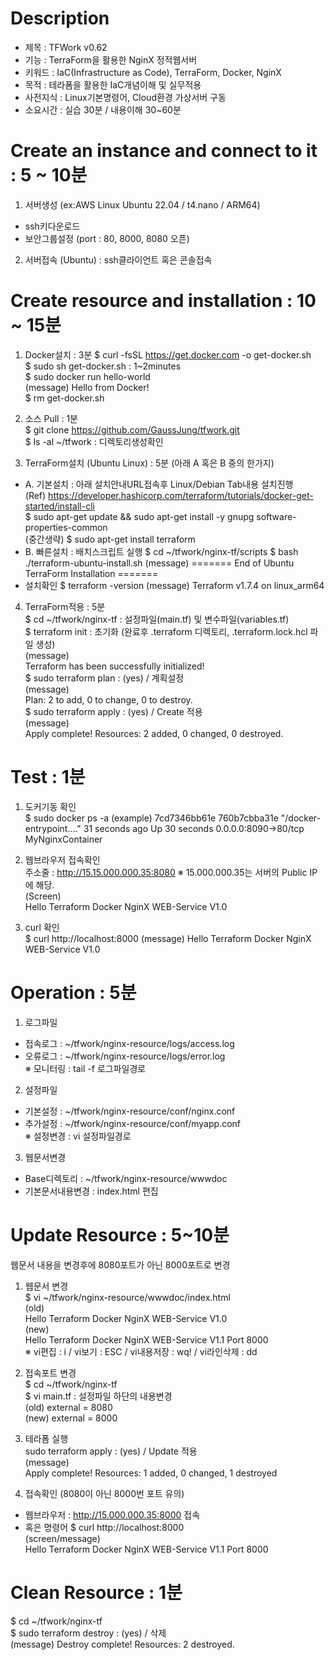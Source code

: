 # Description     
- 제목 : TFWork v0.62
- 기능 : TerraForm을 활용한 NginX 정적웹서버  
- 키워드 : IaC(Infrastructure as Code), TerraForm, Docker, NginX  
- 목적 : 테라폼을 활용한 IaC개념이해 및 실무적용  
- 사전지식 : Linux기본명령어, Cloud환경 가상서버 구동
- 소요시간 : 실습 30분 / 내용이해 30~60분  
  
# Create an instance and connect to it : 5 ~ 10분   
1) 서버생성 (ex:AWS Linux Ubuntu 22.04 / t4.nano / ARM64)   
- ssh키다운로드
- 보안그룹설정 (port : 80, 8000, 8080 오픈)
  
2) 서버접속 (Ubuntu) : ssh클라이언트 혹은 콘솔접속

# Create resource and installation : 10 ~ 15분   
1) Docker설치 : 3분 
$ curl -fsSL https://get.docker.com -o get-docker.sh  
$ sudo sh get-docker.sh   : 1~2minutes   
$ sudo docker run hello-world  
(message) Hello from Docker!    
$ rm get-docker.sh     

2) 소스 Pull : 1분   
$ git clone https://github.com/GaussJung/tfwork.git    
$ ls -al ~/tfwork  : 디렉토리생성확인   

3) TerraForm설치 (Ubuntu Linux) : 5분 (아래 A 혹은 B 중의 한가지)   
- A. 기본설치 : 아래 설치안내URL접속후 Linux/Debian Tab내용 설치진행   
(Ref) https://developer.hashicorp.com/terraform/tutorials/docker-get-started/install-cli      
$ sudo apt-get update && sudo apt-get install -y gnupg software-properties-common  
(중간생략) 
$ sudo apt-get install terraform
- B. 빠른설치 : 배치스크립트 실행 
$ cd ~/tfwork/nginx-tf/scripts
$ bash ./terraform-ubuntu-install.sh
(message)
======= End of Ubuntu TerraForm Installation =======
- 설치확인 
$ terraform -version
(message)
Terraform v1.7.4 on linux_arm64  

4) TerraForm적용 : 5분    
$ cd ~/tfwork/nginx-tf : 설정파일(main.tf) 및 변수파일(variables.tf)  
$ terraform init  : 초기화 (완료후 .terraform 디렉토리, .terraform.lock.hcl 파일 생성)  
(message)  
Terraform has been successfully initialized!  
$ sudo terraform plan  : (yes) / 계획설정  
(message)  
Plan: 2 to add, 0 to change, 0 to destroy.    
$ sudo terraform apply : (yes) / Create 적용  
(message)       
Apply complete! Resources: 2 added, 0 changed, 0 destroyed.  

# Test : 1분   
1) 도커기동 확인   
$ sudo docker ps -a
(example)
7cd7346bb61e   760b7cbba31e   "/docker-entrypoint.…"   31 seconds ago   Up 30 seconds       0.0.0.0:8090->80/tcp   MyNginxContainer   
 
2) 웹브라우저 접속확인  
주소줄 : http://15.15.000.000.35:8080 
※ 15.000.000.35는 서버의 Public IP에 해당.    
(Screen)  
Hello Terraform Docker NginX WEB-Service V1.0  
  
3) curl 확인      
$ curl http://localhost:8000
(message)
Hello Terraform Docker NginX WEB-Service V1.0   

# Operation : 5분     
1) 로그파일    
- 접속로그 : ~/tfwork/nginx-resource/logs/access.log  
- 오류로그 : ~/tfwork/nginx-resource/logs/error.log     
※ 모니터링 : tail -f 로그파일경로   
      
2) 설정파일   
- 기본설정 : ~/tfwork/nginx-resource/conf/nginx.conf    
- 추가설정 : ~/tfwork/nginx-resource/conf/myapp.conf       
※ 설정변경 : vi 설정파일경로   
 
3) 웹문서변경    
- Base디렉토리 :  ~/tfwork/nginx-resource/wwwdoc   
- 기본문서내용변경 : index.html 편집   

# Update Resource : 5~10분   
웹문서 내용을 변경후에 8080포트가 아닌 8000포트로 변경    
   
1) 웹문서 변경   
$ vi ~/tfwork/nginx-resource/wwwdoc/index.html   
(old)   
Hello Terraform Docker NginX WEB-Service V1.0   
(new)   
Hello Terraform Docker NginX WEB-Service V1.1 Port 8000   
※ vi편집 : i / vi보기 : ESC / vi내용저장 : wq! / vi라인삭제 : dd   

2) 접속포트 변경   
$ cd ~/tfwork/nginx-tf   
$ vi main.tf : 설정파일 하단의 내용변경   
(old) external = 8080   
(new) external = 8000   
    
3) 테라폼 실행   
sudo terraform apply : (yes) / Update 적용   
(message)   
Apply complete! Resources: 1 added, 0 changed, 1 destroyed   

4) 접속확인 (8080이 아닌 8000번 포트 유의)
- 웹브라우저 : http://15.000.000.35:8000 접속  
- 혹은 명령어 $ curl http://localhost:8000  
(screen/message)  
Hello Terraform Docker NginX WEB-Service V1.1 Port 8000   

# Clean Resource : 1분     	
$ cd ~/tfwork/nginx-tf   
$ sudo terraform destroy : (yes) / 삭제    
(message)
Destroy complete! Resources: 2 destroyed. 
 
